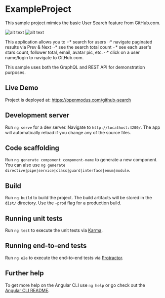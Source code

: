 # ExampleProject
This sample project mimics the basic User Search feature from GitHub.com.

![alt text](https://openmodus.com/github-search/github-search-1.jpg "Sensei")
![alt text](https://openmodus.com/github-search/github-search-2.jpg "Sensei")

This application allows you to
⋅⋅* search for users
⋅⋅* navigate paginated results via Prev & Next 
⋅⋅* see the search total count
⋅⋅* see each user's stars count, follower total, email, avatar pic, etc.
⋅⋅* click on a user name/login to navigate to GitHub.com.

This sample uses both the GraphQL and REST API for demonstration purposes.

## Live Demo

Project is deployed at: https://openmodus.com/github-search

## Development server

Run `ng serve` for a dev server. Navigate to `http://localhost:4200/`. The app will automatically reload if you change any of the source files.

## Code scaffolding

Run `ng generate component component-name` to generate a new component. You can also use `ng generate directive|pipe|service|class|guard|interface|enum|module`.

## Build

Run `ng build` to build the project. The build artifacts will be stored in the `dist/` directory. Use the `-prod` flag for a production build.

## Running unit tests

Run `ng test` to execute the unit tests via [Karma](https://karma-runner.github.io).

## Running end-to-end tests

Run `ng e2e` to execute the end-to-end tests via [Protractor](http://www.protractortest.org/).

## Further help

To get more help on the Angular CLI use `ng help` or go check out the [Angular CLI README](https://github.com/angular/angular-cli/blob/master/README.md).